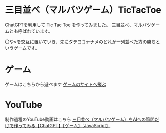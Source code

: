 # 三目並べ（マルバツゲーム）TicTacToe
 ChatGPTを利用して Tic Tac Toe を作ってみました。
 三目並べ、マルバツゲームとも呼ばれています。
 
 〇や×を交互に置いていき、先にタテヨコナナメのどれか一列並べた方の勝ちというゲームです。
 
# ゲーム
ゲームはこちらから遊べます
 [ゲームのサイトへ飛ぶ](https://musemyuzu.com/programming/tic-tac-toe/)
 
# YouTube
制作過程のYouTube動画はこちら
 [三目並べ（マルバツゲーム）をAIへの質問だけで作ってみる【ChatGPT】【ゲーム】【JavaScript】](https://youtu.be/BYD7Qbuxht8)

 
